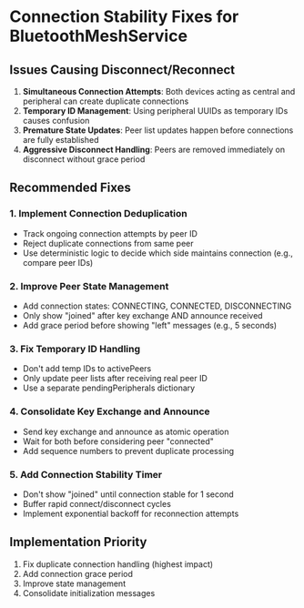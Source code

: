 # Connection Stability Fixes for BluetoothMeshService

## Issues Causing Disconnect/Reconnect

1. **Simultaneous Connection Attempts**: Both devices acting as central and peripheral can create duplicate connections
2. **Temporary ID Management**: Using peripheral UUIDs as temporary IDs causes confusion
3. **Premature State Updates**: Peer list updates happen before connections are fully established
4. **Aggressive Disconnect Handling**: Peers are removed immediately on disconnect without grace period

## Recommended Fixes

### 1. Implement Connection Deduplication
- Track ongoing connection attempts by peer ID
- Reject duplicate connections from same peer
- Use deterministic logic to decide which side maintains connection (e.g., compare peer IDs)

### 2. Improve Peer State Management
- Add connection states: CONNECTING, CONNECTED, DISCONNECTING
- Only show "joined" after key exchange AND announce received
- Add grace period before showing "left" messages (e.g., 5 seconds)

### 3. Fix Temporary ID Handling
- Don't add temp IDs to activePeers
- Only update peer lists after receiving real peer ID
- Use a separate pendingPeripherals dictionary

### 4. Consolidate Key Exchange and Announce
- Send key exchange and announce as atomic operation
- Wait for both before considering peer "connected"
- Add sequence numbers to prevent duplicate processing

### 5. Add Connection Stability Timer
- Don't show "joined" until connection stable for 1 second
- Buffer rapid connect/disconnect cycles
- Implement exponential backoff for reconnection attempts

## Implementation Priority
1. Fix duplicate connection handling (highest impact)
2. Add connection grace period
3. Improve state management
4. Consolidate initialization messages